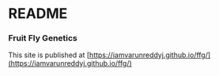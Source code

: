 # README #

### Fruit Fly Genetics 

This site is published at [https://iamvarunreddyj.github.io/ffg/](https://iamvarunreddyj.github.io/ffg/)